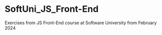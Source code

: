 # SoftUni_JS_Front-End

Exercises from JS Front-End course at Software University from February 2024
